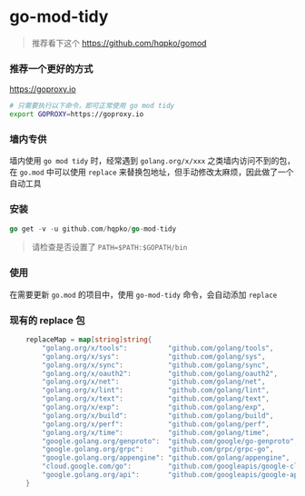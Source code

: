 # go-mod-tidy

> 推荐看下这个 
<https://github.com/hqpko/gomod>

### 推荐一个更好的方式

<https://goproxy.io>
```bash
# 只需要执行以下命令，即可正常使用 go mod tidy
export GOPROXY=https://goproxy.io

```

### 墙内专供

墙内使用 `go mod tidy` 时，经常遇到 `golang.org/x/xxx` 之类墙内访问不到的包，在 `go.mod` 中可以使用 
`replace` 来替换包地址，但手动修改太麻烦，因此做了一个自动工具

### 安装

```go
go get -v -u github.com/hqpko/go-mod-tidy
```

> 请检查是否设置了 `PATH=$PATH:$GOPATH/bin`


### 使用

在需要更新 `go.mod` 的项目中，使用 `go-mod-tidy` 命令，会自动添加 `replace`

### 现有的 replace 包


```go
    replaceMap = map[string]string{
		"golang.org/x/tools":          "github.com/golang/tools",
		"golang.org/x/sys":            "github.com/golang/sys",
		"golang.org/x/sync":           "github.com/golang/sync",
		"golang.org/x/oauth2":         "github.com/golang/oauth2",
		"golang.org/x/net":            "github.com/golang/net",
		"golang.org/x/lint":           "github.com/golang/lint",
		"golang.org/x/text":           "github.com/golang/text",
		"golang.org/x/exp":            "github.com/golang/exp",
		"golang.org/x/build":          "github.com/golang/build",
		"golang.org/x/perf":           "github.com/golang/perf",
		"golang.org/x/time":           "github.com/golang/time",
		"google.golang.org/genproto":  "github.com/google/go-genproto",
		"google.golang.org/grpc":      "github.com/grpc/grpc-go",
		"google.golang.org/appengine": "github.com/golang/appengine",
		"cloud.google.com/go":         "github.com/googleapis/google-cloud-go",
		"google.golang.org/api":       "github.com/googleapis/google-api-go-client",
	}
```
